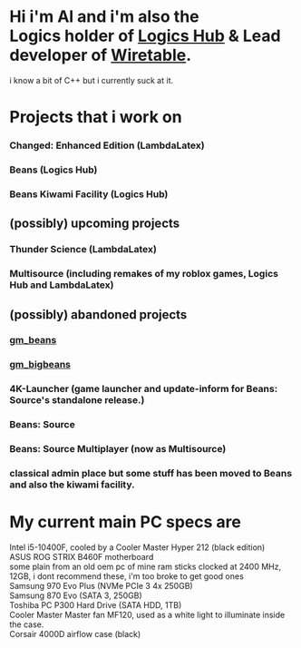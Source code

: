 # Hi i'm Al and i'm also the <br> Logics holder of [Logics Hub](https://github.com/HubsLogic) & Lead developer of [Wiretable](https://github.com/Wiretable).
i know a bit of C++ but i currently suck at it.

# Projects that i work on
### Changed: Enhanced Edition (LambdaLatex)
### Beans (Logics Hub)
### Beans Kiwami Facility (Logics Hub)
## (possibly) upcoming projects
### Thunder Science (LambdaLatex)
### Multisource (including remakes of my roblox games, Logics Hub and LambdaLatex)

## (possibly) abandoned projects
### [gm_beans](https://steamcommunity.com/sharedfiles/filedetails/?id=2045610499)
### [gm_bigbeans](https://steamcommunity.com/sharedfiles/filedetails/?id=2051821121)
### 4K-Launcher (game launcher and update-inform for Beans: Source's standalone release.) 
### Beans: Source
### Beans: Source Multiplayer (now as Multisource)
### classical admin place but some stuff has been moved to Beans and also the kiwami facility.

# My current main PC specs are

Intel i5-10400F, cooled by a Cooler Master Hyper 212 (black edition)
<br>
ASUS ROG STRIX B460F motherboard
<br>
some plain from an old oem pc of mine ram sticks clocked at 2400 MHz, 12GB, i dont recommend these, i'm too broke to get good ones
<br>
Samsung 970 Evo Plus (NVMe PCIe 3 4x 250GB)
<br>
Samsung 870 Evo (SATA 3, 250GB)
<br>
Toshiba PC P300 Hard Drive (SATA HDD, 1TB)
<br>
Cooler Master Master fan MF120, used as a white light to illuminate inside the case.
<br>
Corsair 4000D airflow case (black)
